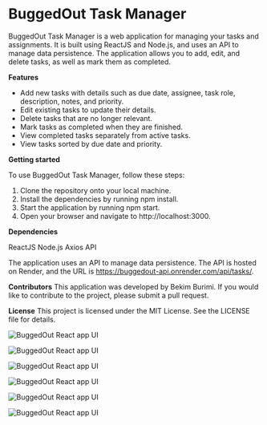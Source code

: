 # **BuggedOut Task Manager**

BuggedOut Task Manager is a web application for managing your tasks and assignments. It is built using ReactJS and Node.js, and uses an API to manage data persistence. The application allows you to add, edit, and delete tasks, as well as mark them as completed.

**Features**

* Add new tasks with details such as due date, assignee, task role, description, notes, and priority.
* Edit existing tasks to update their details.
* Delete tasks that are no longer relevant.
* Mark tasks as completed when they are finished.
* View completed tasks separately from active tasks.
* View tasks sorted by due date and priority.

**Getting started**

To use BuggedOut Task Manager, follow these steps:

1. Clone the repository onto your local machine.
2. Install the dependencies by running npm install.
3. Start the application by running npm start.
4. Open your browser and navigate to http://localhost:3000.

**Dependencies**

ReactJS
Node.js
Axios
API

The application uses an API to manage data persistence. The API is hosted on Render, and the URL is https://buggedout-api.onrender.com/api/tasks/.

**Contributors**
This application was developed by Bekim Burimi. If you would like to contribute to the project, please submit a pull request.

**License**
This project is licensed under the MIT License. See the LICENSE file for details.


![BuggedOut React app UI](https://i.ibb.co/b1QqS6M/buggedout-1.png)

![BuggedOut React app UI](https://i.ibb.co/y4Q0k0T/buggedout-2.png)

![BuggedOut React app UI](https://i.ibb.co/cQ7Db7w/buggedout-3.png)

![BuggedOut React app UI](https://i.ibb.co/TmVdxDF/buggedout-4.png)

![BuggedOut React app UI](https://i.ibb.co/Fnj1jh7/buggedout-5.png)

![BuggedOut React app UI](https://i.ibb.co/9g5dkpF/buggedout-6.png)
